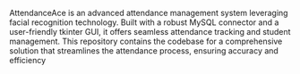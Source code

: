 AttendanceAce is an advanced attendance management system leveraging facial recognition technology. Built with a robust MySQL connector and a user-friendly tkinter GUI, it offers seamless attendance tracking and student management. This repository contains the codebase for a comprehensive solution that streamlines the attendance process, ensuring accuracy and efficiency
